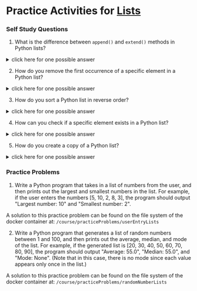 # Practice Activities for [Lists](/lists)


### Self Study Questions

1. What is the difference between `append()` and `extend()` methods in Python lists?
<details>
<summary>click here for one possible answer</summary>
  
`append()` method adds a single element to the end of the list while `extend()` method takes an iterable and adds each element of the iterable to the end of the list. For example, `my_list.append([1, 2, 3])` would add the entire list `[1, 2, 3]` as a single element to `my_list`, whereas `my_list.extend([1, 2, 3])` would add each element in the iterable `[1, 2, 3]` to the end of `my_list`.
</details>

2. How do you remove the first occurrence of a specific element in a Python list?
<details>
<summary>click here for one possible answer</summary>
  
You can use the `remove()` method to remove the first occurrence of a specific element in a list. For example, `my_list.remove(2)` would remove the first occurrence of the element `2` in `my_list`. If the element is not present in the list, a `ValueError` will be raised.
</details>

3. How do you sort a Python list in reverse order?
<details>
<summary>click here for one possible answer</summary>
  
You can use the `reverse=True` parameter in the `sort()` method to sort a list in reverse order. For example, `my_list.sort(reverse=True)` would sort `my_list` in descending order.
</details>

4. How can you check if a specific element exists in a Python list?
<details>
<summary>click here for one possible answer</summary>
  
You can use the `in` operator to check if a specific element exists in a list. For example, `2 in my_list` would return `True` if the element `2` is present in `my_list`, and `False` otherwise.
</details>

5. How do you create a copy of a Python list?
<details>
<summary>click here for one possible answer</summary>
  
You can use the `copy()` method to create a copy of a list. For example, `new_list = my_list.copy()` would create a new list `new_list` with the same elements as `my_list`. Alternatively, you can use the slicing notation to create a copy of a list: `new_list = my_list[:]`.
</details>

### Practice Problems

1. Write a Python program that takes in a list of numbers from the user, and then prints out the largest and smallest numbers in the list. For example, if the user enters the numbers [5, 10, 2, 8, 3], the program should output "Largest number: 10" and "Smallest number: 2".

A solution to this practice problem can be found on the file system of the docker container at: `/course/practiceProblems/userEntryLists`

2. Write a Python program that generates a list of random numbers between 1 and 100, and then prints out the average, median, and mode of the list. For example, if the generated list is [20, 30, 40, 50, 60, 70, 80, 90], the program should output "Average: 55.0", "Median: 55.0", and "Mode: None". (Note that in this case, there is no mode since each value appears only once in the list.)

A solution to this practice problem can be found on the file system of the docker container at: `/course/practiceProblems/randomNumberLists`